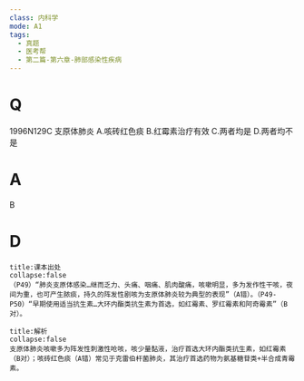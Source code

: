```yaml
---
class: 内科学
mode: A1
tags:
  - 真题
  - 医考帮
  - 第二篇-第六章-肺部感染性疾病
---
```


# Q
1996N129C 支原体肺炎
A.咳砖红色痰
B.红霉素治疗有效
C.两者均是
D.两者均不是

# A
B
# D
```ad-note
title:课本出处
collapse:false
（P49）“肺炎支原体感染…继而乏力、头痛、咽痛、肌肉酸痛，咳嗽明显，多为发作性干咳，夜间为重，也可产生脓痰，持久的阵发性剧咳为支原体肺炎较为典型的表现”（A错）。（P49-P50）“早期使用适当抗生素…大环内酯类抗生素为首选，如红霉素、罗红霉素和阿奇霉素”（B对）。
```

```ad-summary
title:解析
collapse:false
支原体肺炎咳嗽多为阵发性刺激性呛咳，咳少量黏液，治疗首选大环内酯类抗生素，如红霉素（B对）；咳砖红色痰（A错）常见于克雷伯杆菌肺炎，其治疗首选药物为氨基糖苷类+半合成青霉素。
```

